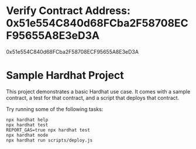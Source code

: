 # Verify Contract Address: 0x51e554C840d68FCba2F58708ECF95655A8E3eD3A

0x51e554C840d68FCba2F58708ECF95655A8E3eD3A

# Sample Hardhat Project

This project demonstrates a basic Hardhat use case. It comes with a sample contract, a test for that contract, and a script that deploys that contract.

Try running some of the following tasks:

```shell
npx hardhat help
npx hardhat test
REPORT_GAS=true npx hardhat test
npx hardhat node
npx hardhat run scripts/deploy.js
```
